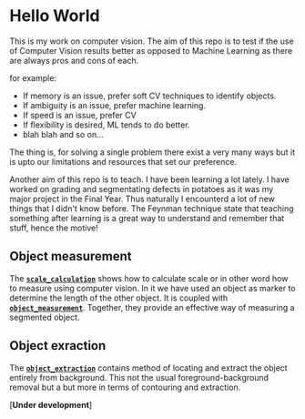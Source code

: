 
# Hello World

This is my work on computer vision. The aim of this repo is to test if the use of Computer Vision results better as opposed to Machine Learning as there are always pros and cons of each.

for example:
- If memory is an issue, prefer soft CV techniques to identify objects.
- If ambiguity is an issue, prefer machine learning.
- If speed is an issue, prefer CV
- If flexibility is desired, ML tends to do better.
- blah blah and so on...

The thing is, for solving a single problem there exist a very many ways but it is upto our limitations and resources that set our preference.

Another aim of this repo is to teach. I have been learning a lot lately. I have worked on grading and segmentating defects in potatoes as it was my major project in the Final Year. Thus naturally I encounterd a lot of new things that I didn't know before. The Feynman technique state that teaching something after learning is a great way to understand and remember that stuff, hence the motive!


## Object measurement 
The [**`scale_calculation`**](https://github.com/nikhilpandey360/Applied_Computer_vision/tree/master/scale_calculation) shows how to calculate scale or in other word how to measure using computer vision. In it we have used an object as marker to determine the length of the other object. It is coupled with [**`object_measurement`**](https://github.com/nikhilpandey360/Applied_Computer_vision/tree/master/object_measurement). Together, they provide an effective way of measuring a segmented object.



## Object exraction
The [**`object_extraction`**](https://github.com/nikhilpandey360/Applied_Computer_vision/tree/master/object_extraction) contains method of locating and extract the object entirely from background. This not the usual foreground-background removal but a but more in terms of contouring and extraction. 

[**Under development**]

